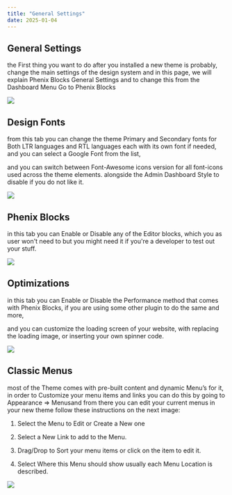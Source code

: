 ```yaml
---
title: "General Settings"
date: 2025-01-04
---
```


## General Settings

the First thing you want to do after you installed a new theme is probably, change the main settings of the design system and in this page, we will explain Phenix Blocks General Settings and to change this from the Dashboard Menu Go to Phenix Blocks

![](images/01-png.avif)

## Design Fonts

from this tab you can change the theme Primary and Secondary fonts for Both LTR languages and RTL languages each with its own font if needed, and you can select a Google Font from the list,

and you can switch between Font-Awesome icons version for all font-icons used across the theme elements. alongside the Admin Dashboard Style to disable if you do not like it.

![](images/design-fonts-png.avif)

## Phenix Blocks

in this tab you can Enable or Disable any of the Editor blocks, which you as user won't need to but you might need it if you're a developer to test out your stuff.

![](images/blocks-list-png.avif)

## Optimizations

in this tab you can Enable or Disable the Performance method that comes with Phenix Blocks, if you are using some other plugin to do the same and more,

and you can customize the loading screen of your website, with replacing the loading image, or inserting your own spinner code.

![](images/optimization-png.avif)

## Classic Menus

most of the Theme comes with pre-built content and dynamic Menu’s for it, in order to Customize your menu items and links you can do this by going to Appearance ⇒ Menusand from there you can edit your current menus in your new theme follow these instructions on the next image:

1. Select the Menu to Edit or Create a New one

3. Select a New Link to add to the Menu.

5. Drag/Drop to Sort your menu items or click on the item to edit it.

7. Select Where this Menu should show usually each Menu Location is described.

![](images/05-menus-png.avif)
